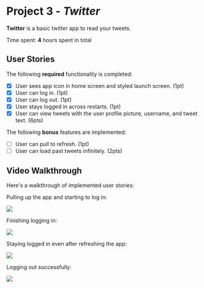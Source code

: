 # Project 3 - *Twitter*

**Twitter** is a basic twitter app to read your tweets.

Time spent: **4** hours spent in total

## User Stories

The following **required** functionality is completed:

- [x] User sees app icon in home screen and styled launch screen. (1pt)
- [x] User can log in. (1pt)
- [x] User can log out. (1pt)
- [x] User stays logged in across restarts. (1pt)
- [x] User can view tweets with the user profile picture, username, and tweet text. (6pts)

The following **bonus** features are implemented:

- [ ] User can pull to refresh. (1pt)
- [ ] User can load past tweets infinitely. (2pts)

## Video Walkthrough

Here's a walkthrough of implemented user stories:

Pulling up the app and starting to log in:

![](https://i.imgur.com/DXJCihD.gif)

Finishing logging in:

![](https://i.imgur.com/xuy2kDP.gif)

Staying logged in even after refreshing the app:

![](https://i.imgur.com/XhjKJtm.gif)


Logging out successfully:

![](https://i.imgur.com/H9FAFd5.gif)

